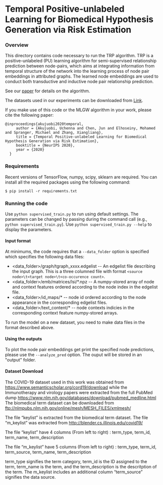 # Temporal Positive-unlabeled Learning for Biomedical Hypothesis Generation via Risk Estimation

### Overview

This directory contains code necessary to run the TRP algorithm.
TRP is a positive-unlabeled (PU) learning algorithm for semi-supervised relationship prediction between node-pairs, which aims at integrating information from temporal structure of the network into the learning process of node pair embeddings in attributed graphs. The learned node
embeddings are used to conduct both transductive and inductive node pair relationship prediction.

See our [paper](https://arxiv.org/pdf/2010.01916.pdf) for details on the algorithm.

The datasets  used in our experiments can be downloaded from [Link](https://drive.google.com/drive/folders/1Os0vgDwjRkKineI14IStxvyAFZobUeh3?usp=sharing).

If you make use of this code or the MLGW algorithm in your work, please cite the following paper:

	@inproceedings{akujuobi2020temporal,
	     author = {Akujuobi, Uchenna and Chen, Jun and Elhoseiny, Mohamed and Spranger, Michael and Zhang, Xiangliang},
	     title = {Temporal Positive-unlabeled Learning for Biomedical Hypothesis Generation via Risk Estimation},
	     booktitle = {NeurIPS 2020},
	     year = {2020}
	  }

### Requirements

Recent versions of TensorFlow, numpy, scipy, sklearn are required. You can install all the required packages using the following command:

	$ pip install -r requirements.txt


### Running the code

Use `python supervised_train.py` to run using default settings. The parameters can be changed by passing during the command call (e.g., `python supervised_train.py`). Use `python supervised_train.py --help` to display the parameters.

#### Input format
At minimums, the code requires that a `--data_folder` option is specified which specifies the following data files:

* <data_folder>/graph/tgraph_xxxx.edgelist -- An edgelist file describing the input graph. This is a three columned file with format `<source node>\t<target node>\t<co-occurence count>`.
* <data_folder>/emb/matrices/lsi/*.npz -- A numpy-stored array of node and context features ordered according to the node index in the edgelist file.
* <data_folder>/id_maps/*  -- node id ordered according to the node appearance in the corresponding edgelist files.
* <data_folder>/text_content/* -- node contexts indicies in the corresponding context feature numpy-stored arrays.

To run the model on a new dataset, you need to make data files in the format described above.

#### Using the outputs
To plot the node pair embeddings get print the specified node predictions, please use the `--analyze_pred` option. The ouput will be stored in an "output" folder.


#### Dataset Download

The COVID-19 dataset used in this work was obtained from https://www.semanticscholar.org/cord19/download while the Immunotherapy and virology papers were extracted from the full PubMed dump https://www.nlm.nih.gov/databases/download/pubmed_medline.html 
The biomedical term dataset can be downloaded from ftp://nlmpubs.nlm.nih.gov/online/mesh/MESH_FILES/xmlmesh/  

The file “keylist” is extracted from the biomedical term dataset. The file “m_keylist” was extracted from http://blender.cs.illinois.edu/covid19/ 

The file “keylist” have 4 columns (From left to right) : term_type, term_id, term_name,  term_description

The file “m_keylist” have 5 columns (From left to right) : term_type, term_id, term_source, term_name, term_description

term_type signifies the term category, term_id is the ID assigned to the term, term_name is the term, and the term_description is the descritption of the term. The m_keylist includes an additional column “term_source” signifies the data source.


